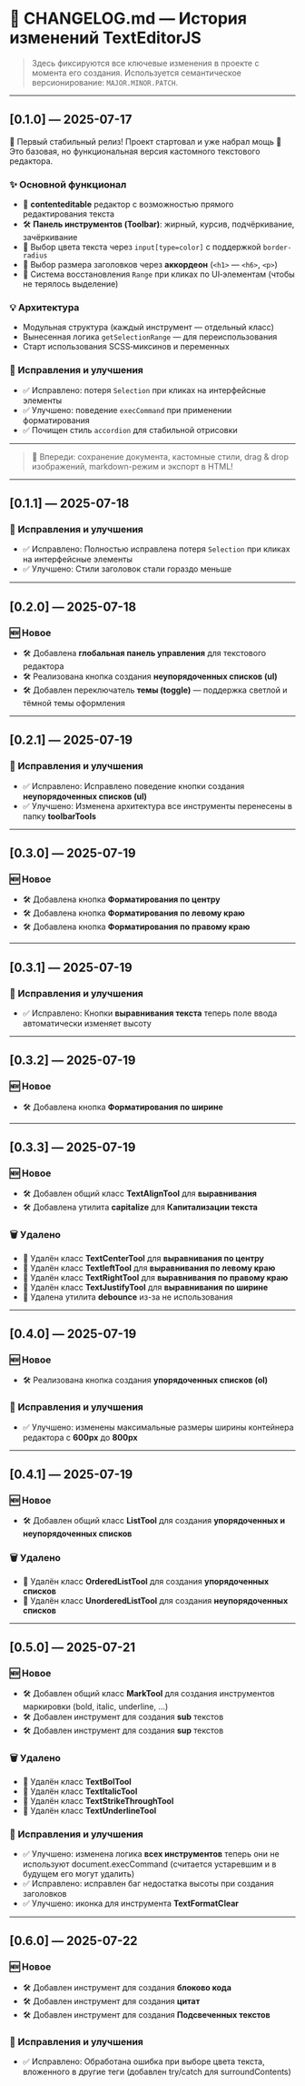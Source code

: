 # 📒 CHANGELOG.md — История изменений TextEditorJS

> Здесь фиксируются все ключевые изменения в проекте с момента его создания. Используется семантическое версионирование: `MAJOR.MINOR.PATCH`.

---

## [0.1.0] — 2025-07-17

🎉 Первый стабильный релиз! Проект стартовал и уже набрал мощь 💪  
Это базовая, но функциональная версия кастомного текстового редактора.

### ✨ Основной функционал

- 🎨 **contenteditable** редактор с возможностью прямого редактирования текста
- 🛠️ **Панель инструментов (Toolbar)**: жирный, курсив, подчёркивание, зачёркивание
- 🎯 Выбор цвета текста через `input[type=color]` с поддержкой `border-radius`
- 📏 Выбор размера заголовков через **аккордеон** (`<h1>` — `<h6>`, `<p>`)
- 🔄 Система восстановления `Range` при кликах по UI‑элементам (чтобы не терялось выделение)

### 💡 Архитектура

- Модульная структура (каждый инструмент — отдельный класс)
- Вынесенная логика `getSelectionRange` — для переиспользования
- Старт использования SCSS‑миксинов и переменных

### 🐞 Исправления и улучшения

- ✅ Исправлено: потеря `Selection` при кликах на интерфейсные элементы
- ✅ Улучшено: поведение `execCommand` при применении форматирования
- ✅ Почищен стиль `accordion` для стабильной отрисовки

---

> 🚀 Впереди: сохранение документа, кастомные стили, drag & drop изображений, markdown-режим и экспорт в HTML!

---

## [0.1.1] — 2025-07-18

### 🐞 Исправления и улучшения

- ✅ Исправлено: Полностью исправлена потеря `Selection` при кликах на интерфейсные элементы
- ✅ Улучшено: Стили заголовок стали гораздо меньше

---

## [0.2.0] — 2025-07-18

### 🆕 Новое

- 🛠️ Добавлена **глобальная панель управления** для текстового редактора
- 🛠️ Реализована кнопка создания **неупорядоченных списков (ul)**
- 🛠️ Добавлен переключатель **темы (toggle)** — поддержка светлой и тёмной темы оформления

---

## [0.2.1] — 2025-07-19

### 🐞 Исправления и улучшения

- ✅ Исправлено: Исправлено поведение кнопки создания **неупорядоченных списков (ul)**
- ✅ Улучшено: Изменена архитектура все инструменты перенесены в папку **toolbarTools**

---

## [0.3.0] — 2025-07-19

### 🆕 Новое

- 🛠️ Добавлена кнопка **Форматирования по центру**
- 🛠️ Добавлена кнопка **Форматирования по левому краю**
- 🛠️ Добавлена кнопка **Форматирования по правому краю**

---

## [0.3.1] — 2025-07-19

### 🐞 Исправления и улучшения

- ✅ Исправлено: Кнопки **выравнивания текста** теперь поле ввода автоматически изменяет высоту

---

## [0.3.2] — 2025-07-19

### 🆕 Новое

- 🛠️ Добавлена кнопка **Форматирования по ширине**

---

## [0.3.3] — 2025-07-19

### 🆕 Новое

- 🛠️ Добавлен общий класс **TextAlignTool** для **выравнивания**
- 🛠️ Добавлена утилита **capitalize** для **Капитализации текста**

### 🗑️ Удалено

- 🧹 Удалён класс **TextCenterTool** для **выравнивания по центру**
- 🧹 Удалён класс **TextleftTool** для **выравнивания по левому краю**
- 🧹 Удалён класс **TextRightTool** для **выравнивания по правому краю**
- 🧹 Удалён класс **TextJustifyTool** для **выравнивания по ширине**
- 🧹 Удалена утилита **debounce** из-за не использования

---

## [0.4.0] — 2025-07-19

### 🆕 Новое

- 🛠️ Реализована кнопка создания **упорядоченных списков (ol)**

### 🐞 Исправления и улучшения

- ✅ Улучшено: изменены максимальные размеры ширины контейнера редактора с **600px** до **800px**

---

## [0.4.1] — 2025-07-19

### 🆕 Новое

- 🛠️ Добавлен общий класс **ListTool** для создания **упорядоченных и неупорядоченных списков**

### 🗑️ Удалено

- 🧹 Удалён класс **OrderedListTool** для создания **упорядоченных списков**
- 🧹 Удалён класс **UnorderedListTool** для создания **неупорядоченных списков**

---

## [0.5.0] — 2025-07-21

### 🆕 Новое

- 🛠️ Добавлен общий класс **MarkTool** для создания инструментов маркировки (bold, italic, underline, ...)
- 🛠️ Добавлен инструмент для создания **sub** текстов
- 🛠️ Добавлен инструмент для создания **sup** текстов

### 🗑️ Удалено

- 🧹 Удалён класс **TextBolTool**
- 🧹 Удалён класс **TextItalicTool**
- 🧹 Удалён класс **TextStrikeThroughTool**
- 🧹 Удалён класс **TextUnderlineTool**

### 🐞 Исправления и улучшения

- ✅ Улучшено: изменена логика **всех инструментов** теперь они не используют document.execCommand (считается устаревшим и в будущем его могут удалить)
- ✅ Исправлено: исправлен баг недостатка высоты при создания заголовков
- ✅ Улучшено: иконка для инструмента **TextFormatClear**

---

## [0.6.0] — 2025-07-22

### 🆕 Новое

- 🛠️ Добавлен инструмент для создания **блоково кода**
- 🛠️ Добавлен инструмент для создания **цитат**
- 🛠️ Добавлен инструмент для создания **Подсвеченных текстов**

### 🐞 Исправления и улучшения

- ✅ Исправлено: Обработана ошибка при выборе цвета текста, вложенного в другие теги (добавлен try/catch для surroundContents)
